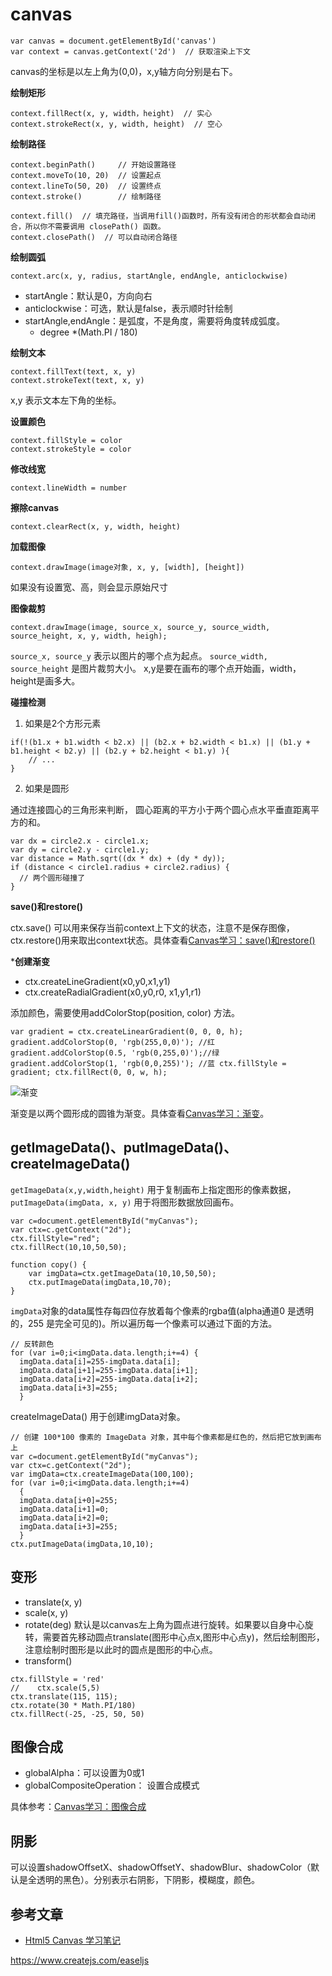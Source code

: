 # canvas

```
var canvas = document.getElementById('canvas')
var context = canvas.getContext('2d')  // 获取渲染上下文
```

canvas的坐标是以左上角为(0,0)，x,y轴方向分别是右下。

**绘制矩形**

```
context.fillRect(x, y, width，height)  // 实心
context.strokeRect(x, y, width, height)  // 空心
```

**绘制路径**

```
context.beginPath()     // 开始设置路径
context.moveTo(10, 20)  // 设置起点
context.lineTo(50, 20)  // 设置终点
context.stroke()        // 绘制路径

context.fill()  // 填充路径，当调用fill()函数时，所有没有闭合的形状都会自动闭合，所以你不需要调用 closePath() 函数。
context.closePath()  // 可以自动闭合路径
```

**绘制圆弧**

```
context.arc(x, y, radius, startAngle, endAngle, anticlockwise)
```
- startAngle：默认是0，方向向右
- anticlockwise：可选，默认是false，表示顺时针绘制
- startAngle,endAngle：是弧度，不是角度，需要将角度转成弧度。
     - degree *(Math.PI / 180)

**绘制文本**

```
context.fillText(text, x, y)
context.strokeText(text, x, y)
```

x,y 表示文本左下角的坐标。

**设置颜色**

```
context.fillStyle = color
context.strokeStyle = color
```

**修改线宽**

```
context.lineWidth = number
```

**擦除canvas**

```
context.clearRect(x, y, width, height)
```

**加载图像**

```
context.drawImage(image对象, x, y, [width], [height])
```

如果没有设置宽、高，则会显示原始尺寸

**图像裁剪**

```
context.drawImage(image, source_x, source_y, source_width, source_height, x, y, width, heigh);
```

`source_x, source_y` 表示以图片的哪个点为起点。 `source_width, source_height` 是图片裁剪大小。 x,y是要在画布的哪个点开始画，width，height是画多大。


**碰撞检测**

1. 如果是2个方形元素

```
if(!(b1.x + b1.width < b2.x) || (b2.x + b2.width < b1.x) || (b1.y + b1.height < b2.y) || (b2.y + b2.height < b1.y) ){
    // ...
}
```

2. 如果是圆形

通过连接圆心的三角形来判断， 圆心距离的平方小于两个圆心点水平垂直距离平方的和。

```
var dx = circle2.x - circle1.x;
var dy = circle2.y - circle1.y;
var distance = Math.sqrt((dx * dx) + (dy * dy));
if (distance < circle1.radius + circle2.radius) {
  // 两个圆形碰撞了
}
```

**save()和restore()**

ctx.save() 可以用来保存当前context上下文的状态，注意不是保存图像， ctx.restore()用来取出context状态。具体查看[Canvas学习：save()和restore()](https://www.w3cplus.com/canvas/canvas-states.html)


***创建渐变**

- ctx.createLineGradient(x0,y0,x1,y1)
- ctx.createRadialGradient(x0,y0,r0, x1,y1,r1)

添加颜色，需要使用addColorStop(position, color) 方法。

```
var gradient = ctx.createLinearGradient(0, 0, 0, h); gradient.addColorStop(0, 'rgb(255,0,0)'); //红 gradient.addColorStop(0.5, 'rgb(0,255,0)');//绿 gradient.addColorStop(1, 'rgb(0,0,255)'); //蓝 ctx.fillStyle = gradient; ctx.fillRect(0, 0, w, h);
```

![渐变](./img/canvas-radial-gradient.png)

渐变是以两个圆形成的圆锥为渐变。具体查看[Canvas学习：渐变](https://www.w3cplus.com/canvas/gradient.html)。


## getImageData()、putImageData()、createImageData()

`getImageData(x,y,width,height)` 用于复制画布上指定图形的像素数据，`putImageData(imgData, x, y)` 用于将图形数据放回画布。

```
var c=document.getElementById("myCanvas");
var ctx=c.getContext("2d");
ctx.fillStyle="red";
ctx.fillRect(10,10,50,50);

function copy() {
    var imgData=ctx.getImageData(10,10,50,50);
    ctx.putImageData(imgData,10,70);
}
```

`imgData`对象的data属性存每四位存放着每个像素的rgba值(alpha通道0 是透明的，255 是完全可见的)。所以遍历每一个像素可以通过下面的方法。

```
// 反转颜色
for (var i=0;i<imgData.data.length;i+=4) {
  imgData.data[i]=255-imgData.data[i];
  imgData.data[i+1]=255-imgData.data[i+1];
  imgData.data[i+2]=255-imgData.data[i+2];
  imgData.data[i+3]=255;
  }
```
createImageData() 用于创建imgData对象。

```
// 创建 100*100 像素的 ImageData 对象，其中每个像素都是红色的，然后把它放到画布上
var c=document.getElementById("myCanvas");
var ctx=c.getContext("2d");
var imgData=ctx.createImageData(100,100);
for (var i=0;i<imgData.data.length;i+=4)
  {
  imgData.data[i+0]=255;
  imgData.data[i+1]=0;
  imgData.data[i+2]=0;
  imgData.data[i+3]=255;
  }
ctx.putImageData(imgData,10,10);
```

## 变形

- translate(x, y)
- scale(x, y)
- rotate(deg)  默认是以canvas左上角为圆点进行旋转。如果要以自身中心旋转，需要首先移动圆点translate(图形中心点x,图形中心点y)，然后绘制图形，注意绘制时图形是以此时的圆点是图形的中心点。
- transform()

```
ctx.fillStyle = 'red'
//    ctx.scale(5,5)
ctx.translate(115, 115);
ctx.rotate(30 * Math.PI/180)
ctx.fillRect(-25, -25, 50, 50)
```

## 图像合成

- globalAlpha：可以设置为0或1
- globalCompositeOperation： 设置合成模式

具体参考：[Canvas学习：图像合成](https://www.w3cplus.com/canvas/compositing.html)

## 阴影

可以设置shadowOffsetX、shadowOffsetY、shadowBlur、shadowColor（默认是全透明的黑色）。分别表示右阴影，下阴影，模糊度，颜色。

## 参考文章

- [Html5 Canvas 学习笔记](https://www.gitbook.com/book/oxcow/h5-canvas-study-notes/details)


https://www.createjs.com/easeljs












